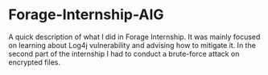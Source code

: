 # Forage-Internship-AIG
A quick description of what I did in Forage Internship. It was mainly focused on learning about Log4j vulnerability and advising how to mitigate it. In the second part of the internship I had to conduct a brute-force attack on encrypted files.
